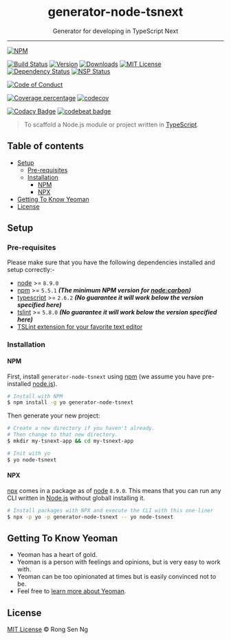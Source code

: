 <div align="center" style="text-align: center;">
  <h1 style="border-bottom: none;">generator-node-tsnext</h1>

  <p>Generator for developing in TypeScript Next</p>
</div>

<hr />

[![NPM][nodei-badge]][nodei-url]

[![Build Status][travis-badge]][travis-url]
[![Version][version-badge]][version-url]
[![Downloads][downloads-badge]][downloads-url]
[![MIT License][mit-license-badge]][mit-license-url]
[![Dependency Status][daviddm-badge]][daviddm-url]
[![NSP Status][nsp-badge]][nsp-url]

[![Code of Conduct][coc-badge]][coc-url]

[![Coverage percentage][coveralls-badge]][coveralls-url]
[![codecov][codecov-badge]][codecov-url]

[![Codacy Badge][codacy-badge]][codacy-url]
[![codebeat badge][codebeat-badge]][codebeat-url]

> To scaffold a Node.js module or project written in [TypeScript][typescript-url].

## Table of contents

- [Setup](#setup)
  - [Pre-requisites](#pre-requisites)
  - [Installation](#installation)
    - [NPM](#npm)
    - [NPX](#npx)
- [Getting To Know Yeoman](#getting-to-know-yeoman)
- [License](#license)

## Setup

### Pre-requisites

Please make sure that you have the following dependencies installed and setup correctly:-

- [node][nodejs-url] >= `8.9.0`
- [npm][npm-url] >= `5.5.1` ___(The minimum NPM version for [node:carbon][node-releases-url])___
- [typescript][typescript-url] >= `2.6.2` ___(No guarantee it will work below the version specified here)___
- [tslint][tslint-url] >= `5.8.0` ___(No guarantee it will work below the version specified here)___
- [TSLint extension for your favorite text editor][tslint-extension-url]

### Installation

#### NPM

First, install `generator-node-tsnext` using [npm][npm-url] (we assume you have pre-installed [node.js][nodejs-url]).

```sh
# Install with NPM
$ npm install -g yo generator-node-tsnext
```

Then generate your new project:

```sh
# Create a new directory if you haven't already.
# Then change to that new directory.
$ mkdir my-tsnext-app && cd my-tsnext-app

# Init with yo
$ yo node-tsnext
```

#### NPX

[npx][npx-url] comes in a package as of [node][nodejs-url] `8.9.0`. This means that you can run any CLI written in [Node.js][nodejs-url] without globall installing it.

```sh
# Install packages with NPX and execute the CLI with this one-liner
$ npx -p yo -p generator-node-tsnext -- yo node-tsnext
```

## Getting To Know Yeoman

- Yeoman has a heart of gold.
- Yeoman is a person with feelings and opinions, but is very easy to work with.
- Yeoman can be too opinionated at times but is easily convinced not to be.
- Feel free to [learn more about Yeoman][yeoman-url].

## License

[MIT License](https://motss.mit-license.org/) © Rong Sen Ng

[node-releases-url]: https://nodejs.org/en/download/releases
[nodejs-url]: https://nodejs.org
[npm-url]: https://www.npmjs.com
[npx-url]: https://medium.com/@maybekatz/introducing-npx-an-npm-package-runner-55f7d4bd282b
[tslint-extension-url]: https://palantir.github.io/tslint/usage/third-party-tools
[tslint-url]: https://palantir.github.io/tslint
[typescript-url]: http://www.typescriptlang.org
[yeoman-url]: http://yeoman.io

[nodei-badge]: https://nodei.co/npm/generator-node-tsnext.png?downloads=true&downloadRank=true&stars=true

[travis-badge]: https://img.shields.io/travis/motss/generator-node-tsnext.svg?style=flat-square
[version-badge]: https://img.shields.io/npm/v/generator-node-tsnext.svg?style=flat-square
[downloads-badge]: https://img.shields.io/npm/dm/generator-node-tsnext.svg?style=flat-square
[mit-license-badge]: https://img.shields.io/github/license/mashape/apistatus.svg?style=flat-square
[daviddm-badge]: https://img.shields.io/david/motss/generator-node-tsnext.svg?style=flat-square
[nsp-badge]: https://nodesecurity.io/orgs/motss/projects/fb100587-da3c-46c1-afd6-7e90bf411646/badge

[coc-badge]: https://img.shields.io/badge/code%20of-conduct-ff69b4.svg?style=flat-square

[coveralls-badge]: https://coveralls.io/repos/github/motss/generator-node-tsnext/badge.svg?branch=master
[codecov-badge]: https://codecov.io/gh/motss/generator-node-tsnext/branch/master/graph/badge.svg

[codacy-badge]: https://api.codacy.com/project/badge/Grade/1ea482be29d14b848f5f8b34ca8e9dd9
[codebeat-badge]: https://codebeat.co/badges/2e98378b-4e11-497e-a692-ba66a4d1c71a

[nodei-url]: https://nodei.co/npm/generator-node-tsnext/

[travis-url]: https://travis-ci.org/motss/generator-node-tsnext
[version-url]: https://www.npmjs.com/package/generator-node-tsnext
[downloads-url]: http://www.npmtrends.com/generator-node-tsnext
[mit-license-url]: https://github.com/motss/generator-node-tsnext/blob/master/LICENSE
[daviddm-url]: https://david-dm.org/motss/generator-node-tsnext
[nsp-url]: https://nodesecurity.io/orgs/motss/projects/fb100587-da3c-46c1-afd6-7e90bf411646

[coc-url]: https://github.com/motss/generator-node-tsnext/blob/master/CODE_OF_CONDUCT.md

[coveralls-url]: https://coveralls.io/github/motss/generator-node-tsnext?branch=master
[codecov-url]: https://codecov.io/gh/motss/generator-node-tsnext

[codacy-url]: https://www.codacy.com/app/motss/generator-node-tsnext?utm_source=github.com&amp;utm_medium=referral&amp;utm_content=motss/generator-node-tsnext&amp;utm_campaign=Badge_Grade
[codebeat-url]: https://codebeat.co/projects/github-com-motss-generator-node-tsnext-master
